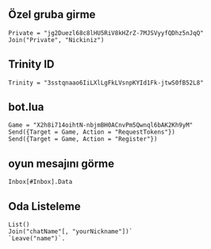 ## Özel gruba girme
```
Private = "jg2Duezl68c8lHU5RiV8kHZrZ-7MJSVyyfQDhz5nJqQ"
Join("Private", "Nickiniz")
```

## Trinity ID

```Trinity = "3sstqnaao6IiLXlLgFkLVsnpKYId1Fk-jtwS0fB52L8"```

## bot.lua
```
Game = "X2h8i714oihtN-nbjmBH0ACnvPm5Qwnql6bAK2Kh9yM"
Send({Target = Game, Action = "RequestTokens"})
Send({Target = Game, Action = "Register"})
```

## oyun mesajını görme
``` Inbox[#Inbox].Data ```

## Oda Listeleme
```
List()
Join("chatName"[, "yourNickname"])`
`Leave("name")`.
```
